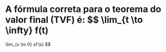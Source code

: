 A fórmula correta para o **teorema do valor final** (TVF) é:
$$
\lim_{t \to \infty} f(t)
=
\lim_{s \to 0} sF(s)
$$